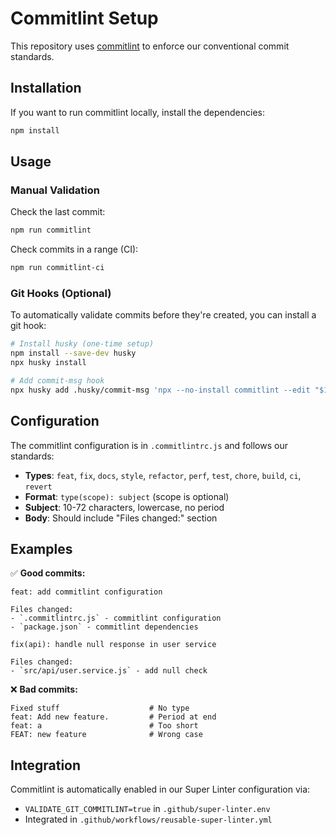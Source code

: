 <!-- file: COMMITLINT_SETUP.md -->
<!-- version: 1.0.0 -->
<!-- guid: b2c3d4e5-f6a7-8901-bcde-f23456789012 -->

# Commitlint Setup

This repository uses [commitlint](https://commitlint.js.org/) to enforce our conventional commit standards.

## Installation

If you want to run commitlint locally, install the dependencies:

```bash
npm install
```

## Usage

### Manual Validation

Check the last commit:
```bash
npm run commitlint
```

Check commits in a range (CI):
```bash
npm run commitlint-ci
```

### Git Hooks (Optional)

To automatically validate commits before they're created, you can install a git hook:

```bash
# Install husky (one-time setup)
npm install --save-dev husky
npx husky install

# Add commit-msg hook
npx husky add .husky/commit-msg 'npx --no-install commitlint --edit "$1"'
```

## Configuration

The commitlint configuration is in `.commitlintrc.js` and follows our standards:

- **Types**: `feat`, `fix`, `docs`, `style`, `refactor`, `perf`, `test`, `chore`, `build`, `ci`, `revert`
- **Format**: `type(scope): subject` (scope is optional)
- **Subject**: 10-72 characters, lowercase, no period
- **Body**: Should include "Files changed:" section

## Examples

✅ **Good commits:**

```text
feat: add commitlint configuration

Files changed:
- `.commitlintrc.js` - commitlint configuration
- `package.json` - commitlint dependencies

fix(api): handle null response in user service

Files changed:
- `src/api/user.service.js` - add null check
```

❌ **Bad commits:**

```text
Fixed stuff                    # No type
feat: Add new feature.         # Period at end
feat: a                        # Too short
FEAT: new feature              # Wrong case
```

## Integration

Commitlint is automatically enabled in our Super Linter configuration via:

- `VALIDATE_GIT_COMMITLINT=true` in `.github/super-linter.env`
- Integrated in `.github/workflows/reusable-super-linter.yml`
